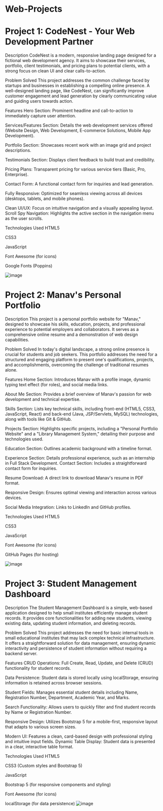# Web-Projects

# Project 1: CodeNest - Your Web Development Partner
Description
CodeNest is a modern, responsive landing page designed for a fictional web development agency. It aims to showcase their services, portfolio, client testimonials, and pricing plans to potential clients, with a strong focus on clean UI and clear calls-to-action.

Problem Solved
This project addresses the common challenge faced by startups and businesses in establishing a compelling online presence. A well-designed landing page, like CodeNest, can significantly improve customer engagement and lead generation by clearly communicating value and guiding users towards action.

Features
Hero Section: Prominent headline and call-to-action to immediately capture user attention.

Services/Features Section: Details the web development services offered (Website Design, Web Development, E-commerce Solutions, Mobile App Development).

Portfolio Section: Showcases recent work with an image grid and project descriptions.

Testimonials Section: Displays client feedback to build trust and credibility.

Pricing Plans: Transparent pricing for various service tiers (Basic, Pro, Enterprise).

Contact Form: A functional contact form for inquiries and lead generation.

Fully Responsive: Optimized for seamless viewing across all devices (desktops, tablets, and mobile phones).

Clean UI/UX: Focus on intuitive navigation and a visually appealing layout.
Scroll Spy Navigation: Highlights the active section in the navigation menu as the user scrolls.

Technologies Used
HTML5

CSS3

JavaScript

Font Awesome (for icons)

Google Fonts (Poppins)



![image](https://github.com/user-attachments/assets/a7b34c4d-ab60-4984-be58-0d8a282da508)


# Project 2: Manav's Personal Portfolio
Description
This project is a personal portfolio website for "Manav," designed to showcase his skills, education, projects, and professional experience to potential employers and collaborators. It serves as a comprehensive online resume and a demonstration of web design capabilities.

Problem Solved
In today's digital landscape, a strong online presence is crucial for students and job seekers. This portfolio addresses the need for a structured and engaging platform to present one's qualifications, projects, and accomplishments, overcoming the challenge of traditional resumes alone.

Features
Home Section: Introduces Manav with a profile image, dynamic typing text effect (for roles), and social media links.

About Me Section: Provides a brief overview of Manav's passion for web development and technical expertise.

Skills Section: Lists key technical skills, including front-end (HTML5, CSS3, JavaScript, React) and back-end (Java, JSP/Servlets, MySQL) technologies, along with tools like Git & GitHub.

Projects Section: Highlights specific projects, including a "Personal Portfolio Website" and a "Library Management System," detailing their purpose and technologies used.

Education Section: Outlines academic background with a timeline format.

Experience Section: Details professional experience, such as an internship in Full Stack Development.
Contact Section: Includes a straightforward contact form for inquiries.

Resume Download: A direct link to download Manav's resume in PDF format.

Responsive Design: Ensures optimal viewing and interaction across various devices.

Social Media Integration: Links to LinkedIn and GitHub profiles.

Technologies Used
HTML5

CSS3

JavaScript

Font Awesome (for icons)

GitHub Pages (for hosting)



![image](https://github.com/user-attachments/assets/fc6be3cb-400b-468a-870b-822a90ace5e4)


# Project 3: Student Management Dashboard
Description
The Student Management Dashboard is a simple, web-based application designed to help small institutes efficiently manage student records. It provides core functionalities for adding new students, viewing existing data, updating student information, and deleting records.

Problem Solved
This project addresses the need for basic internal tools in small educational institutes that may lack complex technical infrastructure. It offers a straightforward solution for data management, ensuring dynamic interactivity and persistence of student information without requiring a backend server.

Features
CRUD Operations: Full Create, Read, Update, and Delete (CRUD) functionality for student records.

Data Persistence: Student data is stored locally using localStorage, ensuring information is retained across browser sessions.

Student Fields: Manages essential student details including Name, Registration Number, Department, Academic Year, and Marks.

Search Functionality: Allows users to quickly filter and find student records by Name or Registration Number.

Responsive Design: Utilizes Bootstrap 5 for a mobile-first, responsive layout that adapts to various screen sizes.

Modern UI: Features a clean, card-based design with professional styling and intuitive input fields.
Dynamic Table Display: Student data is presented in a clear, interactive table format.

Technologies Used
HTML5

CSS3 (Custom styles and Bootstrap 5)

JavaScript

Bootstrap 5 (for responsive components and styling)

Font Awesome (for icons)

localStorage (for data persistence)
![image](https://github.com/user-attachments/assets/7b71150a-9c7a-4fd3-88b4-f7878d110e80)

